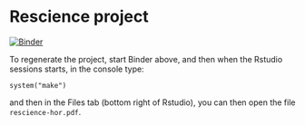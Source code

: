 # Rescience project


[![Binder](https://mybinder.org/badge_logo.svg)](https://mybinder.org/v2/gh/sje30/rescience-hor/master?urlpath=rstudio)

To regenerate the project, start Binder above, and then when the
Rstudio sessions starts, in the console type:

```
system("make")
```

and then in the Files tab (bottom right of Rstudio), you can then open
the file `rescience-hor.pdf`.



